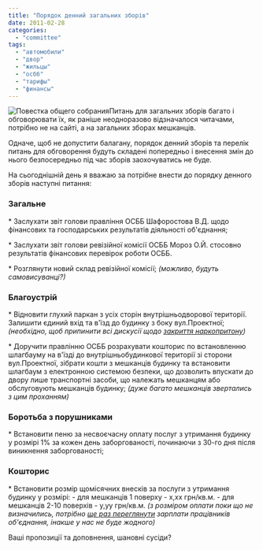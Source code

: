 ```yaml
---
title: "Порядок денний загальних зборів"
date: 2011-02-28
categories: 
  - "committee"
tags: 
  - "автомобили"
  - "двор"
  - "жильцы"
  - "осбб"
  - "тарифы"
  - "финансы"
---
```


![Повестка общего собрания](http://shevchenko4a.brovary.org/wp-content/uploads/2011/02/povestka-dnya.jpg "Повестка общего собрания")Питань для загальних зборів багато і обговорювати їх, як раніше неодноразово відзначалося читачами, потрібно не на сайті, а на загальних зборах мешканців.

Одначе, щоб не допустити балагану, порядок денний зборів та перелік питань для обговорення будуть складені попередньо і внесення змін до нього безпосередньо під час зборів заохочуватись не буде.

На сьогоднішній день я вважаю за потрібне внести до порядку денного зборів наступні питання:

### Загальне

\* Заслухати звіт голови правління ОСББ Шафоростова В.Д. щодо фінансових та господарських результатів діяльності об'єднання;

\* Заслухати звіт голови ревізійної комісії ОСББ Мороз О.Й. стосовно результатів фінансових <!--more Читати далі »-->перевірок роботи ОСББ.

\* Розглянути новий склад ревізійної комісії; _(можливо, будуть самовисуванці?)_

### Благоустрій

\* Відновити глухий паркан з усіх сторін внутрішньодворової території. Залишити єдиний вхід та в'їзд до будинку з боку вул.Проектної; _(необхідно, щоб припинити всі дискусії щодо [закриття наркопритону](http://shevchenko4a.brovary.org/otkrivayem-narkipriton/))_

\* Доручити правлінню ОСББ розрахувати кошторис по встановленню шлагбауму на в'їзді до внутрішньобудинкової території зі сторони вул.Проектної, зібрати кошти з мешканців будинку та встановити шлагбаум з електронною системою безпеки, що дозволить впускати до двору лише транспортні засоби, що належать мешканцям або обслуговують мешканців будинку; _(дуже багато мешканців звертались з цим проханням)_

### Боротьба з порушниками

\* Встановити пеню за несвоєчасну оплату послуг з утримання будинку у розмірі 1% за кожен день заборгованості, починаючи з 30-го дня після виникнення заборгованості;

### Кошторис

\* Встановити розмір щомісячних внесків за послуги з утримання будинку у розмірі: - для мешканців 1 поверху - x,xx грн/кв.м. - для мешканців 2-10 поверхів - y,yy грн/кв.м. _(з розміром оплати поки що не визначились, потрібно [ще раз переглянути](http://shevchenko4a.brovary.org/byudjet-osbb-2011/) зарплати працівників об'єднання, інакше у нас не буде жодного)_

Ваші пропозиції та доповнення, шановні сусіди?
